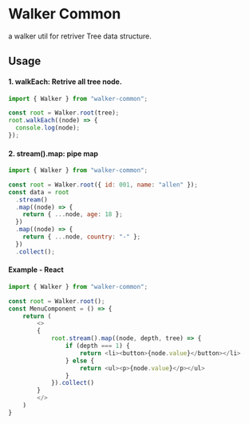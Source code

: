 # Walker Common

a walker util for retriver Tree data structure.

## Usage

#### 1. walkEach: Retrive all tree node.

```js
import { Walker } from "walker-common";

const root = Walker.root(tree);
root.walkEach((node) => {
  console.log(node);
});
```

#### 2. stream().map: pipe map

```js
import { Walker } from "walker-common";

const root = Walker.root({ id: 001, name: "allen" });
const data = root
  .stream()
  .map((node) => {
    return { ...node, age: 18 };
  })
  .map((node) => {
    return { ...node, country: "-" };
  })
  .collect();
```


#### Example - React
```js
import { Walker } from "walker-common";

const root = Walker.root();
const MenuComponent = () => {
    return (
        <>
        {
            root.stream().map((node, depth, tree) => {
                if (depth === 1) {
                    return <li><button>{node.value}</button></li>
                } else {
                    return <ul><p>{node.value}</p></ul>
                }
            }).collect()
        }
        </>
    )
}
```